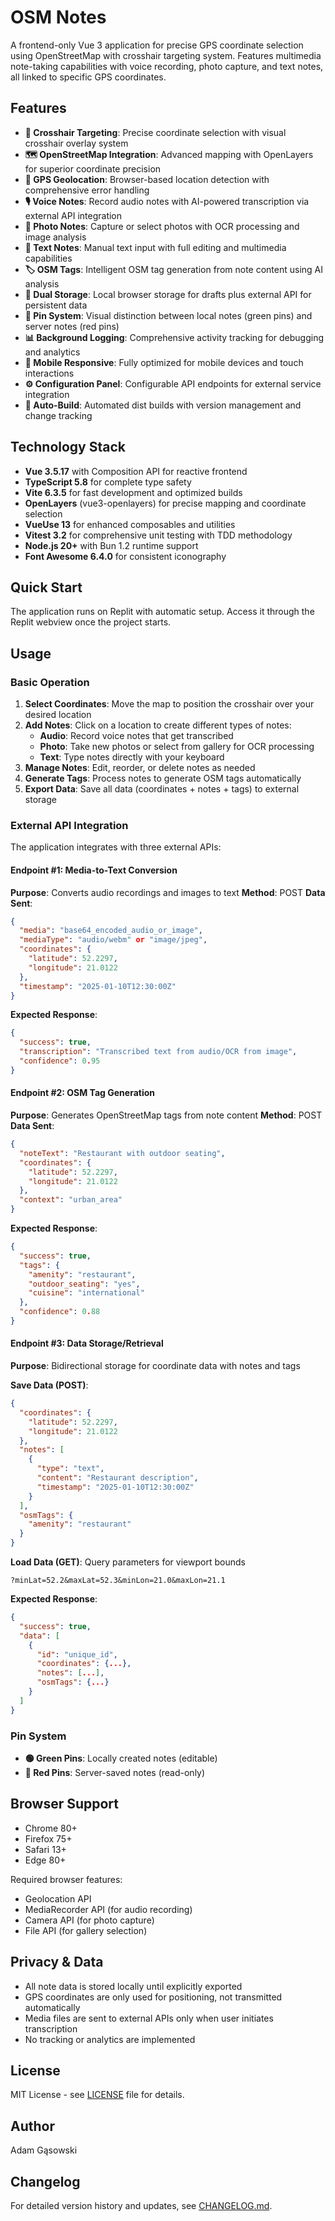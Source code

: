 # OSM Notes

A frontend-only Vue 3 application for precise GPS coordinate selection using OpenStreetMap with crosshair targeting system. Features multimedia note-taking capabilities with voice recording, photo capture, and text notes, all linked to specific GPS coordinates.

## Features

- **🎯 Crosshair Targeting**: Precise coordinate selection with visual crosshair overlay system
- **🗺️ OpenStreetMap Integration**: Advanced mapping with OpenLayers for superior coordinate precision
- **📍 GPS Geolocation**: Browser-based location detection with comprehensive error handling
- **🎙️ Voice Notes**: Record audio notes with AI-powered transcription via external API integration
- **📸 Photo Notes**: Capture or select photos with OCR processing and image analysis
- **📝 Text Notes**: Manual text input with full editing and multimedia capabilities
- **🏷️ OSM Tags**: Intelligent OSM tag generation from note content using AI analysis
- **💾 Dual Storage**: Local browser storage for drafts plus external API for persistent data
- **🎯 Pin System**: Visual distinction between local notes (green pins) and server notes (red pins)
- **📊 Background Logging**: Comprehensive activity tracking for debugging and analytics
- **📱 Mobile Responsive**: Fully optimized for mobile devices and touch interactions
- **⚙️ Configuration Panel**: Configurable API endpoints for external service integration
- **🔄 Auto-Build**: Automated dist builds with version management and change tracking

## Technology Stack

- **Vue 3.5.17** with Composition API for reactive frontend
- **TypeScript 5.8** for complete type safety
- **Vite 6.3.5** for fast development and optimized builds
- **OpenLayers** (vue3-openlayers) for precise mapping and coordinate selection
- **VueUse 13** for enhanced composables and utilities
- **Vitest 3.2** for comprehensive unit testing with TDD methodology
- **Node.js 20+** with Bun 1.2 runtime support
- **Font Awesome 6.4.0** for consistent iconography

## Quick Start

The application runs on Replit with automatic setup. Access it through the Replit webview once the project starts.

## Usage

### Basic Operation

1. **Select Coordinates**: Move the map to position the crosshair over your desired location
2. **Add Notes**: Click on a location to create different types of notes:
   - **Audio**: Record voice notes that get transcribed
   - **Photo**: Take new photos or select from gallery for OCR processing
   - **Text**: Type notes directly with your keyboard
3. **Manage Notes**: Edit, reorder, or delete notes as needed
4. **Generate Tags**: Process notes to generate OSM tags automatically
5. **Export Data**: Save all data (coordinates + notes + tags) to external storage

### External API Integration

The application integrates with three external APIs:

#### Endpoint #1: Media-to-Text Conversion
**Purpose**: Converts audio recordings and images to text
**Method**: POST
**Data Sent**:
```json
{
  "media": "base64_encoded_audio_or_image",
  "mediaType": "audio/webm" or "image/jpeg",
  "coordinates": {
    "latitude": 52.2297,
    "longitude": 21.0122
  },
  "timestamp": "2025-01-10T12:30:00Z"
}
```
**Expected Response**:
```json
{
  "success": true,
  "transcription": "Transcribed text from audio/OCR from image",
  "confidence": 0.95
}
```

#### Endpoint #2: OSM Tag Generation
**Purpose**: Generates OpenStreetMap tags from note content
**Method**: POST
**Data Sent**:
```json
{
  "noteText": "Restaurant with outdoor seating",
  "coordinates": {
    "latitude": 52.2297,
    "longitude": 21.0122
  },
  "context": "urban_area"
}
```
**Expected Response**:
```json
{
  "success": true,
  "tags": {
    "amenity": "restaurant",
    "outdoor_seating": "yes",
    "cuisine": "international"
  },
  "confidence": 0.88
}
```

#### Endpoint #3: Data Storage/Retrieval
**Purpose**: Bidirectional storage for coordinate data with notes and tags

**Save Data (POST)**:
```json
{
  "coordinates": {
    "latitude": 52.2297,
    "longitude": 21.0122
  },
  "notes": [
    {
      "type": "text",
      "content": "Restaurant description",
      "timestamp": "2025-01-10T12:30:00Z"
    }
  ],
  "osmTags": {
    "amenity": "restaurant"
  }
}
```

**Load Data (GET)**: Query parameters for viewport bounds
```
?minLat=52.2&maxLat=52.3&minLon=21.0&maxLon=21.1
```
**Expected Response**:
```json
{
  "success": true,
  "data": [
    {
      "id": "unique_id",
      "coordinates": {...},
      "notes": [...],
      "osmTags": {...}
    }
  ]
}
```

### Pin System

- **🟢 Green Pins**: Locally created notes (editable)
- **🔴 Red Pins**: Server-saved notes (read-only)



## Browser Support

- Chrome 80+
- Firefox 75+
- Safari 13+
- Edge 80+

Required browser features:
- Geolocation API
- MediaRecorder API (for audio recording)
- Camera API (for photo capture)
- File API (for gallery selection)

## Privacy & Data

- All note data is stored locally until explicitly exported
- GPS coordinates are only used for positioning, not transmitted automatically
- Media files are sent to external APIs only when user initiates transcription
- No tracking or analytics are implemented

## License

MIT License - see [LICENSE](LICENSE) file for details.

## Author

Adam Gąsowski

## Changelog

For detailed version history and updates, see [CHANGELOG.md](CHANGELOG.md).
